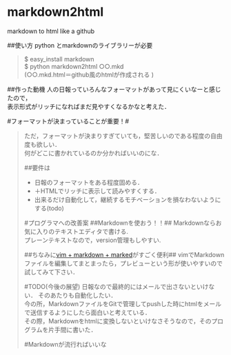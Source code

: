markdown2html
=============

markdown to html like a github

##使い方
python とmarkdownのライブラリーが必要  
>$ easy_install markdown  
>$ python markdown2html ○○.mkd   
>(○○.mkd.html＝github風のhtmlが作成される  )

##作った動機
人の日報っていろんなフォーマットがあって見にくいなーと感じたので，  
表示形式がリッチになればまだ見やすくなるかなと考えた．

#フォーマットが決まっていることが重要！#
>
>    ただ，フォーマットが決まりすぎていても，堅苦しいのである程度の自由度も欲しい．  
>    何がどこに書かれているのか分かればいいのにな．
>
>##要件は
>   - 日報のフォーマットをある程度固める．
>   - ＋HTMLでリッチに表示して読みやすくする．  
>   - 出来るだけ自動化して，継続するモチベーションを損なわないようにする(todo)
>
>
>#プログラマへの改善案
>##Markdownを使おう！！##
>   Markdownならお気に入りのテキストエディタで書ける.  
>   プレーンテキストなので，version管理もしやすい.
>
>##ちなみに[vim + markdown + marked](http://blog.glidenote.com/blog/2013/01/10/vim-quickrun-marked/)がすごく便利##
>    vimでMarkdownファイルを編集してまとまったら，プレビューという形が使いやすいので試してみて下さい．
>    
>#TODO(今後の展望)
>   日報なので最終的にはメールで出さないといけない．
>   そのあたりも自動化したい．  
>   今の所，MarkdownファイルをGitで管理してpushした時にhtmlをメールで送信するようにしたら面白いと考えている．  
>   その際，Markdownをhtmlに変換しないといけなさそうなので，そのプログラムを片手間に書いた．  
>   
>#Markdownが流行ればいいな





<!--
># 動作 想定 #
>>1. commit or 実行(quick run)でmarkedが走り整形されたプレビューが見られる 
>>2. push requestでメールに送信
>
------------------------

>
># やればいいこと #
>- 一日の流れをシミュレーションする  
>- Todoとの兼ね合いも出来る
>
>- テンプレートの作成  
>- 日報をただの報告書ではなく，作業の指針とすることが可能  
>
>
># プログラム 動作
>- #git hook スクリプトを編集 #
>>    - markdown to html
>>    - cssだけ当てはめる
>>    - html保存
>
>- #メール送信
>>    - push request Hookしてメールを投げる処理を書く
>>       [参考ページ](http://www.exgear.jp/blog/2009/08/gitで更新時にメールを送信する/)
>>
>>    - htmlを送信
>>     [参考ページ](http://www.exgear.jp/blog/2009/08/gitで更新時にメールを送信する/)
>>
>>    - markdownのタイトルをメールタイトルにする
>>
-->


